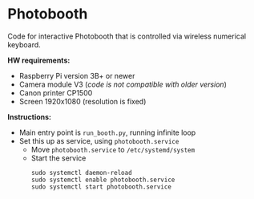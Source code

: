 # Photobooth

Code for interactive Photobooth that is controlled via wireless numerical keyboard.

**HW requirements:**
- Raspberry Pi version 3B+ or newer
- Camera module V3 (_code is not compatible with older version_)
- Canon printer CP1500
- Screen 1920x1080 (resolution is fixed)

**Instructions:**
- Main entry point is `run_booth.py`, running infinite loop
- Set this up as service, using `photobooth.service`
  - Move `photobooth.service` to  `/etc/systemd/system`
  - Start the service
      ``` 
      sudo systemctl daemon-reload
      sudo systemctl enable photobooth.service
      sudo systemctl start photobooth.service
      ```
    
